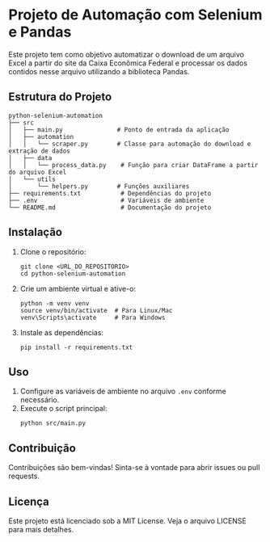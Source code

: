 # Projeto de Automação com Selenium e Pandas

Este projeto tem como objetivo automatizar o download de um arquivo Excel a partir do site da Caixa Econômica Federal e processar os dados contidos nesse arquivo utilizando a biblioteca Pandas.

## Estrutura do Projeto

```
python-selenium-automation
├── src
│   ├── main.py               # Ponto de entrada da aplicação
│   ├── automation
│   │   └── scraper.py        # Classe para automação do download e extração de dados
│   ├── data
│   │   └── process_data.py    # Função para criar DataFrame a partir do arquivo Excel
│   └── utils
│       └── helpers.py        # Funções auxiliares
├── requirements.txt           # Dependências do projeto
├── .env                       # Variáveis de ambiente
└── README.md                  # Documentação do projeto
```

## Instalação

1. Clone o repositório:
   ```
   git clone <URL_DO_REPOSITORIO>
   cd python-selenium-automation
   ```

2. Crie um ambiente virtual e ative-o:
   ```
   python -m venv venv
   source venv/bin/activate  # Para Linux/Mac
   venv\Scripts\activate     # Para Windows
   ```

3. Instale as dependências:
   ```
   pip install -r requirements.txt
   ```

## Uso

1. Configure as variáveis de ambiente no arquivo `.env` conforme necessário.
2. Execute o script principal:
   ```
   python src/main.py
   ```

## Contribuição

Contribuições são bem-vindas! Sinta-se à vontade para abrir issues ou pull requests.

## Licença

Este projeto está licenciado sob a MIT License. Veja o arquivo LICENSE para mais detalhes.
